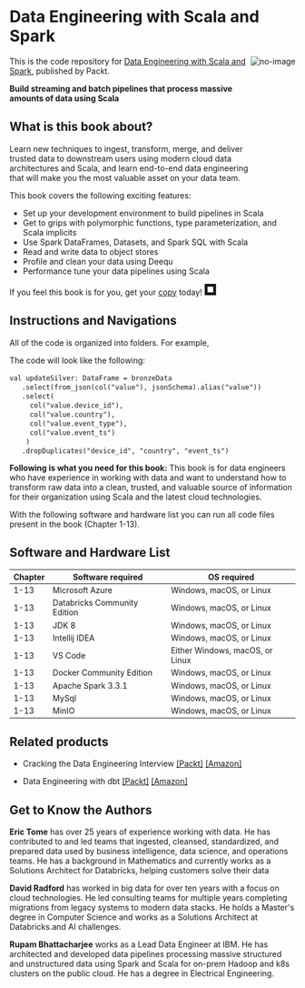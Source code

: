 # Data Engineering with Scala and Spark

<a href="https://www.packtpub.com/product/data-engineering-with-scala-and-spark/9781804612583"><img src="https://content.packt.com/B18992/cover_image_small.jpg" alt="no-image" height="256px" align="right"></a>

This is the code repository for [Data Engineering with Scala and Spark](https://www.packtpub.com/product/data-engineering-with-scala-and-spark/9781804612583), published by Packt.

**Build streaming and batch pipelines that process massive amounts of data using Scala**

## What is this book about?
Learn new techniques to ingest, transform, merge, and deliver trusted data to downstream users using modern cloud data architectures and Scala, and learn end-to-end data engineering that will make you the most valuable asset on your data team.

This book covers the following exciting features:
* Set up your development environment to build pipelines in Scala
* Get to grips with polymorphic functions, type parameterization, and Scala implicits
* Use Spark DataFrames, Datasets, and Spark SQL with Scala
* Read and write data to object stores
* Profile and clean your data using Deequ
* Performance tune your data pipelines using Scala

If you feel this book is for you, get your [copy](https://www.amazon.com/Data-Engineering-Scala-Spark-streaming/dp/1804612588/ref=sr_1_1?crid=2J2YYMLA50V7J&keywords=Data+Engineering+with+Scala+and+Spark&qid=1707115672&sprefix=data+engineering+with+scala+and+spark%2Caps%2C399&sr=8-1) today!
<a href="https://www.packtpub.com/?utm_source=github&utm_medium=banner&utm_campaign=GitHubBanner"><img src="https://raw.githubusercontent.com/PacktPublishing/GitHub/master/GitHub.png" 
alt="https://www.packtpub.com/" border="5" /></a>
## Instructions and Navigations
All of the code is organized into folders. For example,

The code will look like the following:
```
val updateSilver: DataFrame = bronzeData
   .select(from_json(col("value"), jsonSchema).alias("value"))
   .select(
     col("value.device_id"),
     col("value.country"),
     col("value.event_type"),
     col("value.event_ts")
    )
   .dropDuplicates("device_id", "country", "event_ts")
```

**Following is what you need for this book:**
This book is for data engineers who have experience in working with data and want to understand how to transform raw data into a clean, trusted, and valuable source of information for their organization using Scala and the latest cloud technologies.

With the following software and hardware list you can run all code files present in the book (Chapter 1-13).
## Software and Hardware List
| Chapter | Software required | OS required |
| -------- | ------------------------------------ | ----------------------------------- |
| 1-13 | Microsoft Azure | Windows, macOS, or Linux  |
| 1-13 | Databricks Community Edition | Windows, macOS, or Linux  |
| 1-13 | JDK 8 |  Windows, macOS, or Linux  |
| 1-13 | Intellij IDEA | Windows, macOS, or Linux  |
| 1-13 | VS Code |  Either Windows, macOS, or Linux  |
| 1-13 | Docker Community Edition |  Windows, macOS, or Linux  |
| 1-13 | Apache Spark 3.3.1 | Windows, macOS, or Linux  |
| 1-13 | MySql |  Windows, macOS, or Linux  |
| 1-13 | MinIO | Windows, macOS, or Linux  |


## Related products
* Cracking the Data Engineering Interview [[Packt]](https://www.packtpub.com/product/cracking-the-data-engineering-interview/9781837630776) [[Amazon]](https://www.amazon.com/Cracking-Data-Engineering-Interview-resume-building/dp/1837630771/ref=sr_1_1?crid=3PUUC05LSAGDU&keywords=Cracking+the+Data+Engineering+Interview&qid=1707116597&sprefix=cracking+the+data+engineering+interview%2Caps%2C382&sr=8-1)

* Data Engineering with dbt [[Packt]](https://www.packtpub.com/product/data-engineering-with-dbt/9781803246284) [[Amazon]](https://www.amazon.com/Data-Engineering-dbt-cloud-based-dependable/dp/1803246286/ref=sr_1_1?crid=27GG4L8IXASOS&keywords=Data+Engineering+with+dbt&qid=1707116670&sprefix=data+engineering+with+dbt%2Caps%2C394&sr=8-1)

## Get to Know the Authors
**Eric Tome**
 has over 25 years of experience working with data. He has contributed to and led teams that ingested, cleansed, standardized, and prepared data used by business intelligence, data science, and operations teams. He has a background in Mathematics and currently works as a Solutions Architect for Databricks, helping customers solve their data

**David Radford**
 has worked in big data for over ten years with a focus on cloud technologies. He led consulting teams for multiple years completing migrations from legacy systems to modern data stacks. He holds a Master's degree in Computer Science and works as a Solutions Architect at Databricks.and AI challenges.

**Rupam Bhattacharjee**
 works as a Lead Data Engineer at IBM. He has architected and developed data pipelines processing massive structured and unstructured data using Spark and Scala for on-prem Hadoop and k8s clusters on the public cloud. He has a degree in Electrical Engineering.



